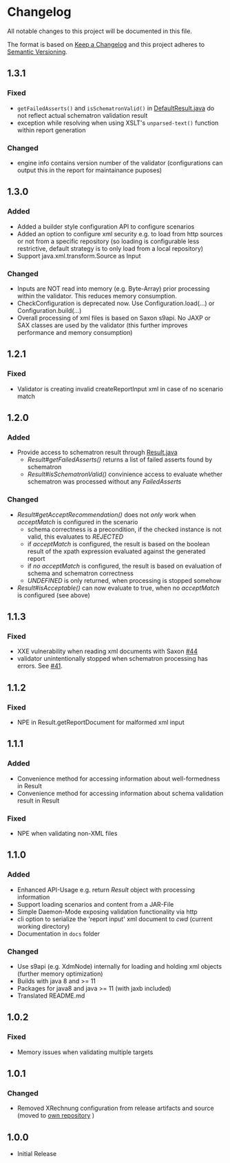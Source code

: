 # Changelog

All notable changes to this project will be documented in this file.

The format is based on [Keep a Changelog](https://keepachangelog.com/en/1.0.0/)
and this project adheres to [Semantic Versioning](https://semver.org/spec/v2.0.0.html).

## 1.3.1 
### Fixed
- `getFailedAsserts()` and `isSchematronValid()` in [DefaultResult.java](https://github.com/itplr-kosit/validator/blob/master/src/main/java/de/kosit/validationtool/impl/DefaultResult.java)
do not reflect actual schematron validation result
- exception while resolving when using XSLT's `unparsed-text()` function within report generation

### Changed
- engine info contains version number of the validator (configurations can output this in the report for maintainance puposes)

## 1.3.0

### Added
- Added a builder style configuration API to configure scenarios
- Added an option to configure xml security e.g. to load from http sources or not from a specific repository 
(so loading is configurable less restrictive, default strategy is to only load from a local repository)
- Support java.xml.transform.Source as Input

### Changed
- Inputs are NOT read into memory (e.g. Byte-Array) prior processing within the validator. This reduces memory consumption.
- CheckConfiguration is deprecated now. Use Configuration.load(...) or Configuration.build(...)
- Overall processing of xml files is based on Saxon s9api. No JAXP or SAX classes are used by 
the validator (this further improves performance and memory consumption)

## 1.2.1
### Fixed
- Validator is creating invalid createReportInput xml in case of no scenario match 


## 1.2.0
### Added

- Provide access to schematron result through [Result.java](https://github.com/itplr-kosit/validator/blob/master/src/main/java/de/kosit/validationtool/api/Result.java)
  - *Result#getFailedAsserts()* returns a list of failed asserts found by schematron
  - *Result#isSchematronValid()* convinience access to evaluate whether schematron was processed without any *FailedAsserts*
### Changed

- *Result#getAcceptRecommendation()* does not _only_ work when _acceptMatch_ is configured in the scenario
  - schema correctness is a precondition, if the checked instance is not valid, this evaluates to _REJECTED_
  - if _acceptMatch_ is configured, the result is based on the boolean result of the xpath expression evaluated against the generated report
  - if *no* _acceptMatch_ is configured, the result is based on evaluation of schema and schematron correctness
  - _UNDEFINED_ is only returned, when processing is stopped somehow
- *Result#isAcceptable()* can now evaluate to true, when no _acceptMatch_ is configured (see above)
 
## 1.1.3

### Fixed

- XXE vulnerability when reading xml documents with Saxon [#44](https://github.com/itplr-kosit/validator/issues/44)
- validator unintentionally stopped when schematron processing has errors. See  [#41](https://github.com/itplr-kosit/validator/issues/41).

## 1.1.2

### Fixed

- NPE in Result.getReportDocument for malformed xml input

## 1.1.1

### Added

- Convenience method for accessing information about well-formedness in Result
- Convenience method for accessing information about schema validation result in Result

### Fixed

- NPE when validating non-XML files

## 1.1.0

### Added

- Enhanced API-Usage e.g. return _Result_ object with processing information
- Support loading scenarios and content from a JAR-File
- Simple Daemon-Mode exposing validation functionality via http
- cli option to serialize the 'report input' xml document to _cwd_ (current working directory)
- Documentation in `docs` folder

### Changed

- Use s9api (e.g. XdmNode) internally for loading and holding xml objects (further memory optimization)
- Builds with java 8 and >= 11
- Packages for java8 and java >= 11 (with jaxb included)
- Translated README.md

## 1.0.2

### Fixed

- Memory issues when validating multiple targets

## 1.0.1

### Changed

- Removed XRechnung configuration from release artifacts and source (moved to [own repository](https://github.com/itplr-kosit/validator-configuration-xrechnung) )

## 1.0.0

- Initial Release
